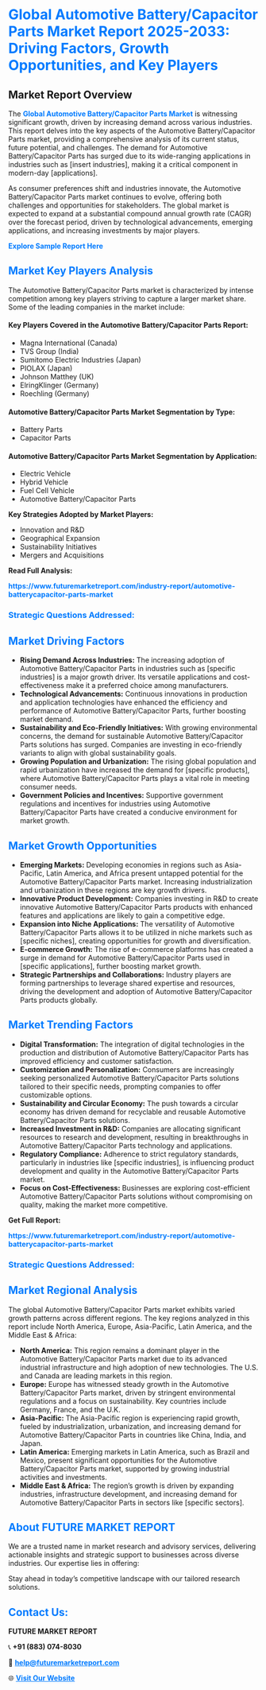<h1 style="color: #007BFF;">Global Automotive Battery/Capacitor Parts Market Report 2025-2033: Driving Factors, Growth Opportunities, and Key Players</h1>

<section id="overview">
<h2>Market Report Overview</h2>
<p>The <a href="https://www.futuremarketreport.com/industry-report/automotive-batterycapacitor-parts-market" style="color: #007BFF; text-decoration: none;"><strong>Global Automotive Battery/Capacitor Parts Market</strong></a> is witnessing significant growth, driven by increasing demand across various industries. This report delves into the key aspects of the Automotive Battery/Capacitor Parts market, providing a comprehensive analysis of its current status, future potential, and challenges. The demand for Automotive Battery/Capacitor Parts has surged due to its wide-ranging applications in industries such as [insert industries], making it a critical component in modern-day [applications].</p>
<p>As consumer preferences shift and industries innovate, the Automotive Battery/Capacitor Parts market continues to evolve, offering both challenges and opportunities for stakeholders. The global market is expected to expand at a substantial compound annual growth rate (CAGR) over the forecast period, driven by technological advancements, emerging applications, and increasing investments by major players.</p>
</section>

<section id="overview">
<p><a href="https://www.futuremarketreport.com/request-sample/reportId=126023" style="color: #007BFF; text-decoration: none;"><strong>Explore Sample Report Here</strong></a></p>
</section>

<section id="key-players">
<h2 style="color: #007BFF;">Market Key Players Analysis</h2>
<p>The Automotive Battery/Capacitor Parts market is characterized by intense competition among key players striving to capture a larger market share. Some of the leading companies in the market include:</p>
<h4>Key Players Covered in the Automotive Battery/Capacitor Parts Report:</h4>
<ul><li>Magna International (Canada)</li><li>TVS Group (India)</li><li>Sumitomo Electric Industries (Japan)</li><li>PIOLAX (Japan)</li><li>Johnson Matthey (UK)</li><li>ElringKlinger (Germany)</li><li>Roechling (Germany)</li></ul>
<h4>Automotive Battery/Capacitor Parts Market Segmentation by Type:</h4>
<ul><li>Battery Parts</li><li>Capacitor Parts</li></ul>

<h4>Automotive Battery/Capacitor Parts Market Segmentation by Application:</h4>
<ul><li>Electric Vehicle</li><li>Hybrid Vehicle</li><li>Fuel Cell Vehicle</li><li>Automotive Battery/Capacitor Parts</li></ul>
<p><strong>Key Strategies Adopted by Market Players:</strong></p>
<ul>
<li>Innovation and R&D</li>
<li>Geographical Expansion</li>
<li>Sustainability Initiatives</li>
<li>Mergers and Acquisitions</li>
</ul>
</section>

<section>
<p><strong>Read Full Analysis: </strong></p><a href="https://www.futuremarketreport.com/industry-report/automotive-batterycapacitor-parts-market" style="color: #007BFF; text-decoration: none;"><strong>https://www.futuremarketreport.com/industry-report/automotive-batterycapacitor-parts-market</strong></a>
<h3 style="color: #007BFF;">Strategic Questions Addressed:</h3>
</section>

<section id="driving-factors">
<h2 style="color: #007BFF;">Market Driving Factors</h2>
<ul>
<li><strong>Rising Demand Across Industries:</strong> The increasing adoption of Automotive Battery/Capacitor Parts in industries such as [specific industries] is a major growth driver. Its versatile applications and cost-effectiveness make it a preferred choice among manufacturers.</li>
<li><strong>Technological Advancements:</strong> Continuous innovations in production and application technologies have enhanced the efficiency and performance of Automotive Battery/Capacitor Parts, further boosting market demand.</li>
<li><strong>Sustainability and Eco-Friendly Initiatives:</strong> With growing environmental concerns, the demand for sustainable Automotive Battery/Capacitor Parts solutions has surged. Companies are investing in eco-friendly variants to align with global sustainability goals.</li>
<li><strong>Growing Population and Urbanization:</strong> The rising global population and rapid urbanization have increased the demand for [specific products], where Automotive Battery/Capacitor Parts plays a vital role in meeting consumer needs.</li>
<li><strong>Government Policies and Incentives:</strong> Supportive government regulations and incentives for industries using Automotive Battery/Capacitor Parts have created a conducive environment for market growth.</li>
</ul>
</section>

<section id="growth-opportunities">
<h2 style="color: #007BFF;">Market Growth Opportunities</h2>
<ul>
<li><strong>Emerging Markets:</strong> Developing economies in regions such as Asia-Pacific, Latin America, and Africa present untapped potential for the Automotive Battery/Capacitor Parts market. Increasing industrialization and urbanization in these regions are key growth drivers.</li>
<li><strong>Innovative Product Development:</strong> Companies investing in R&D to create innovative Automotive Battery/Capacitor Parts products with enhanced features and applications are likely to gain a competitive edge.</li>
<li><strong>Expansion into Niche Applications:</strong> The versatility of Automotive Battery/Capacitor Parts allows it to be utilized in niche markets such as [specific niches], creating opportunities for growth and diversification.</li>
<li><strong>E-commerce Growth:</strong> The rise of e-commerce platforms has created a surge in demand for Automotive Battery/Capacitor Parts used in [specific applications], further boosting market growth.</li>
<li><strong>Strategic Partnerships and Collaborations:</strong> Industry players are forming partnerships to leverage shared expertise and resources, driving the development and adoption of Automotive Battery/Capacitor Parts products globally.</li>
</ul>
</section>

<section id="trending-factors">
<h2 style="color: #007BFF;">Market Trending Factors</h2>
<ul>
<li><strong>Digital Transformation:</strong> The integration of digital technologies in the production and distribution of Automotive Battery/Capacitor Parts has improved efficiency and customer satisfaction.</li>
<li><strong>Customization and Personalization:</strong> Consumers are increasingly seeking personalized Automotive Battery/Capacitor Parts solutions tailored to their specific needs, prompting companies to offer customizable options.</li>
<li><strong>Sustainability and Circular Economy:</strong> The push towards a circular economy has driven demand for recyclable and reusable Automotive Battery/Capacitor Parts solutions.</li>
<li><strong>Increased Investment in R&D:</strong> Companies are allocating significant resources to research and development, resulting in breakthroughs in Automotive Battery/Capacitor Parts technology and applications.</li>
<li><strong>Regulatory Compliance:</strong> Adherence to strict regulatory standards, particularly in industries like [specific industries], is influencing product development and quality in the Automotive Battery/Capacitor Parts market.</li>
<li><strong>Focus on Cost-Effectiveness:</strong> Businesses are exploring cost-efficient Automotive Battery/Capacitor Parts solutions without compromising on quality, making the market more competitive.</li>
</ul>
</section>

<section>
<p><strong>Get Full Report: </strong></p><a href="https://www.futuremarketreport.com/industry-report/automotive-batterycapacitor-parts-market" style="color: #007BFF; text-decoration: none;"><strong>https://www.futuremarketreport.com/industry-report/automotive-batterycapacitor-parts-market</strong></a>
<h3 style="color: #007BFF;">Strategic Questions Addressed:</h3>
</section>


<section id="regional-analysis">
<h2 style="color: #007BFF;">Market Regional Analysis</h2>
<p>The global Automotive Battery/Capacitor Parts market exhibits varied growth patterns across different regions. The key regions analyzed in this report include North America, Europe, Asia-Pacific, Latin America, and the Middle East & Africa:</p>
<ul>
<li><strong>North America:</strong> This region remains a dominant player in the Automotive Battery/Capacitor Parts market due to its advanced industrial infrastructure and high adoption of new technologies. The U.S. and Canada are leading markets in this region.</li>
<li><strong>Europe:</strong> Europe has witnessed steady growth in the Automotive Battery/Capacitor Parts market, driven by stringent environmental regulations and a focus on sustainability. Key countries include Germany, France, and the U.K.</li>
<li><strong>Asia-Pacific:</strong> The Asia-Pacific region is experiencing rapid growth, fueled by industrialization, urbanization, and increasing demand for Automotive Battery/Capacitor Parts in countries like China, India, and Japan.</li>
<li><strong>Latin America:</strong> Emerging markets in Latin America, such as Brazil and Mexico, present significant opportunities for the Automotive Battery/Capacitor Parts market, supported by growing industrial activities and investments.</li>
<li><strong>Middle East & Africa:</strong> The region’s growth is driven by expanding industries, infrastructure development, and increasing demand for Automotive Battery/Capacitor Parts in sectors like [specific sectors].</li>
</ul>
</section>

<footer>
<h2 style="color: #007BFF;">About FUTURE MARKET REPORT</h2>
<p>We are a trusted name in market research and advisory services, delivering actionable insights and strategic support to businesses across diverse industries. Our expertise lies in offering:</p>

<p>Stay ahead in today’s competitive landscape with our tailored research solutions.</p>

<h2 style="color: #007BFF;">Contact Us:</h2>
<p><strong>FUTURE MARKET REPORT</strong></p>
<p>📞 <strong>+91 (883) 074-8030</strong></p>
<p>📧 <strong><a href="mailto:help@futuremarketreport.com" style="color: #007BFF;">help@futuremarketreport.com</a></strong></p>
<p>🌐 <strong><a href="https://www.futuremarketreport.com/" style="color: #007BFF;">Visit Our Website</a></strong></p>
</footer>